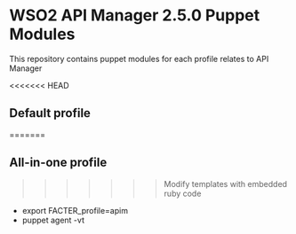 # WSO2 API Manager 2.5.0 Puppet Modules

This repository contains puppet modules for each profile relates to API Manager

<<<<<<< HEAD
## Default profile
=======
## All-in-one profile
>>>>>>> Modify templates with embedded ruby code
- export FACTER_profile=apim
- puppet agent -vt
